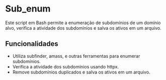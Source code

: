 # Sub_enum
Este script em Bash permite a enumeração de subdomínios de um domínio alvo, verifica a atividade dos subdomínios e salva os ativos em um arquivo.


## Funcionalidades

- Utiliza subfinder, amass, e outras ferramentas para enumerar subdomínios.
- Verifica a atividade dos subdomínios usando httpx.
- Remove subdomínios duplicados e salva os ativos em um arquivo.
